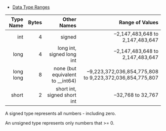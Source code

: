 
- [Data Type Ranges](https://msdn.microsoft.com/en-us/library/s3f49ktz.aspx)

Type Name | Bytes | Other Names | 	Range of Values
 --:        |--:|--:                              |--:
 |int       | 4 |signed                           | –2,147,483,648 to 2,147,483,647 |   
 |long	     | 4	|long int, signed long int        |	–2,147,483,648 to 2,147,483,647 |   
 |long long	| 8	|none (but equivalent to __int64)	|–9,223,372,036,854,775,808 to 9,223,372,036,854,775,807 |
 |short	    | 2	|short int, signed short int      |	–32,768 to 32,767|

A signed type represents all numbers - including zero.

An unsigned type represents only numbers that >= 0.
